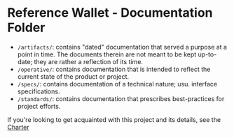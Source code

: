 # Reference Wallet - Documentation Folder

* `/artifacts/`: contains "dated" documentation that served a purpose at a point in time. The documents therein are not meant to be kept up-to-date; they are rather a reflection of its time.
* `/operative/`: contains documentation that is intended to reflect the current state of the product or project.
* `/specs/`: contains documentation of a technical nature; usu. interface specifications.
* `/standards/`: contains documentation that prescribes best-practices for project efforts.

If you're looking to get acquainted with this project and its details, see the [Charter](/docs/operative/charter.md)